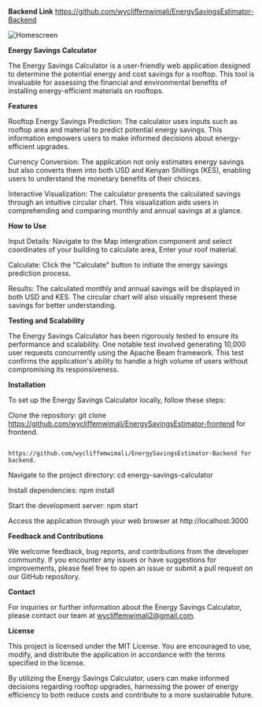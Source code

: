 **Backend Link**
https://github.com/wycliffemwimali/EnergySavingsEstimator-Backend

![Homescreen](https://github.com/wycliffemwimali/EnergySavingsEstimator-frontend/assets/99508839/490cf6e9-163e-4246-a248-30b7fac0a41d)


**Energy Savings Calculator**

The Energy Savings Calculator is a user-friendly web application designed to determine the potential energy and cost savings for a rooftop. This tool is invaluable for assessing the financial and environmental benefits of installing energy-efficient materials on rooftops.

**Features**

Rooftop Energy Savings Prediction: The calculator uses inputs such as rooftop area and material to predict potential energy savings. This information empowers users to make informed decisions about energy-efficient upgrades.

Currency Conversion: The application not only estimates energy savings but also converts them into both USD and Kenyan Shillings (KES), enabling users to understand the monetary benefits of their choices.

Interactive Visualization: The calculator presents the calculated savings through an intuitive circular chart. This visualization aids users in comprehending and comparing monthly and annual savings at a glance.

**How to Use**

Input Details: Navigate to the Map intergration component and select coordinates of your building to calculate area, Enter your roof material.

Calculate: Click the "Calculate" button to initiate the energy savings prediction process.

Results: The calculated monthly and annual savings will be displayed in both USD and KES. The circular chart will also visually represent these savings for better understanding.

**Testing and Scalability**

The Energy Savings Calculator has been rigorously tested to ensure its performance and scalability. One notable test involved generating 10,000 user requests concurrently using the Apache Beam framework. This test confirms the application's ability to handle a high volume of users without compromising its responsiveness.

**Installation**

To set up the Energy Savings Calculator locally, follow these steps:

Clone the repository: git clone https://github.com/wycliffemwimali/EnergySavingsEstimator-frontend  for frontend.

                      https://github.com/wycliffemwimali/EnergySavingsEstimator-Backend for backend.

Navigate to the project directory: cd energy-savings-calculator

Install dependencies: npm install

Start the development server: npm start

Access the application through your web browser at http://localhost:3000

**Feedback and Contributions**

We welcome feedback, bug reports, and contributions from the developer community. If you encounter any issues or have suggestions for improvements, please feel free to open an issue or submit a pull request on our GitHub repository.

**Contact**

For inquiries or further information about the Energy Savings Calculator, please contact our team at wycliffemwimali2@gmail.com.

**License**

This project is licensed under the MIT License. You are encouraged to use, modify, and distribute the application in accordance with the terms specified in the license.

By utilizing the Energy Savings Calculator, users can make informed decisions regarding rooftop upgrades, harnessing the power of energy efficiency to both reduce costs and contribute to a more sustainable future.
